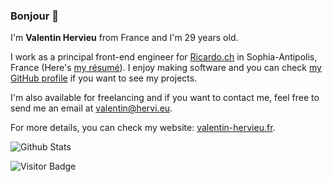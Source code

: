 ### Bonjour 👋

<p>I'm <strong>Valentin Hervieu</strong> from France and I'm 29 years old.</p><p>I work as a principal front-end engineer for <a href="https://ricardo.ch" title="Ricardo.ch" target="_blank" rel="noopener noreferrer" class="css-1wjk3yq-Link ekxpk9p0">Ricardo.ch</a> in Sophia-Antipolis, France (Here's <a href="https://www.linkedin.com/in/valentin-hervieu/" target="_blank" rel="noopener noreferrer" class="css-1wjk3yq-Link ekxpk9p0">my résumé</a>). I enjoy making software and you can check <a href="http://github.com/ValentinH" target="_blank" rel="noopener noreferrer" class="css-1wjk3yq-Link ekxpk9p0">my GitHub profile</a> if you want to see my projects.</p><p>I'm also available for freelancing and if you want to contact me, feel free to send me an email at <a href="mailto:valentin@hervi.eu" title="My email" target="_blank" rel="noopener noreferrer" class="css-1wjk3yq-Link ekxpk9p0">valentin@hervi.eu</a>.</p>

For more details, you can check my website: [valentin-hervieu.fr](https://valentin-hervieu.fr).

![Github Stats](https://github-readme-stats.vercel.app/api?username=ValentinH&show_icons=true)

![Visitor Badge](https://visitor-badge.laobi.icu/badge?page_id=valentinh)

